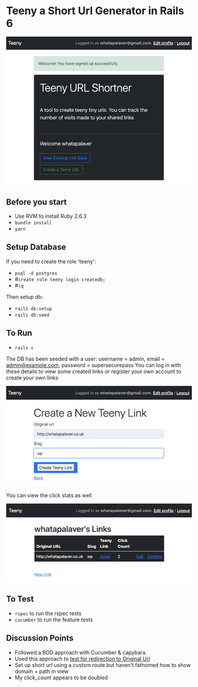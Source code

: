 # Teeny a Short Url Generator in Rails 6

![Screenshot 1](./images/teeny_1.png)

## Before you start

- Use RVM to install Ruby 2.6.3
- `bundle install`
- `yarn`

## Setup Database

If you need to create the role 'teeny':

- `psql -d postgres`
- #`create role teeny login createdb;`
- #`\q`

Then setup db:

- `rails db:setup`
- `rails db:seed`
  
## To Run

- `rails s`

The DB has been seeded with a user: username = admin, email = admin@example.com, password = supersecurepass
You can log in with these details to view some created links or register your own account to create your own links

![screenshot 2](./images/teeny_2.png)

You can view the click stats as well

![screenshot 3](./images/teeny_3.png)

## To Test

- `rspec` to run the rspec tests
- `cucumber` to run the feature tests

## Discussion Points

- Followed a BDD approach with Cucumber & capybara.
- Used this approach to [test for redirection to Original Url](https://makandracards.com/makandra/15217-test-redirects-to-an-external-url-with-cucumber-capybara)
- Set up short url using a custom route but haven't fathomed how to show domain + path in view
- My click_count appears to be doubled
